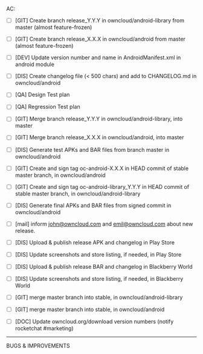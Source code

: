 <!--
This is the template for new release issues.
-->

AC:

 - [ ] [GIT] Create branch release_Y.Y.Y in owncloud/android-library from master  (almost feature-frozen)
 - [ ] [GIT] Create branch release_X.X.X in owncloud/android from master (almost feature-frozen)
 - [ ] [DEV] Update version number and name in AndroidManifest.xml in android module
 - [ ] [DIS] Create changelog file (< 500 chars) and add to CHANGELOG.md in owncloud/android
 - [ ] [QA] Design Test plan
 - [ ] [QA] Regression Test plan
 - [ ] [GIT] Merge branch release_Y.Y.Y in owncloud/android-library, into master
 - [ ] [GIT] Merge branch release_X.X.X in owncloud/android, into master
 - [ ] [DIS] Generate test APKs and BAR files from branch master in owncloud/android
 - [ ] [GIT] Create and sign tag oc-android-X.X.X in HEAD commit of stable master branch, in owncloud/android
 - [ ] [GIT] Create and sign tag oc-android-library_Y.Y.Y in HEAD commit of stable master branch, in owncloud/android-library
 - [ ] [DIS] Generate final APKs and BAR files from signed commit in owncloud/android
 - [ ] [mail] inform john@owncloud.com and emil@owncloud.com about new release.
 - [ ] [DIS] Upload & publish release APK and changelog in Play Store
 - [ ] [DIS] Update screenshots and store listing, if needed, in Play Store
 - [ ] [DIS] Upload & publish release BAR and changelog in Blackberry World
 - [ ] [DIS] Update screenshots and store listing, if needed, in Blackberry World
 - [ ] [GIT] merge master branch into stable, in owncloud/android-library
 - [ ] [GIT] merge master branch into stable, in owncloud/android
 - [ ] [DOC] Update owncloud.org/download version numbers (notify rocketchat #marketing)


_____

BUGS & IMPROVEMENTS
